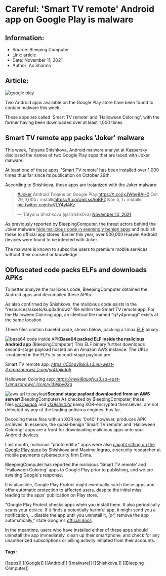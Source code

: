 # Careful: 'Smart TV remote' Android app on Google Play is malware
### 

## Information:
+ Source: Bleeping Computer
+ Link: [article](https://www.bleepingcomputer.com/news/security/careful-smart-tv-remote-android-app-on-google-play-is-malware/)
+ Date: November 11, 2021
+ Author: Ax Sharma


## Article:
![google play](https://www.bleepstatic.com/content/hl-images/2021/09/17/Android.jpg)


Two Android apps available on the Google Play store have been found to contain malware this week.


These apps are called 'Smart TV remote' and 'Halloween Coloring', with the former having been downloaded over at least 1,000 times.


Smart TV remote app packs 'Joker' malware
-----------------------------------------


This week, Tatyana Shishkova, Android malware analyst at Kaspersky disclosed the names of two Google Play apps that are laced with Joker malware.


At least one of these apps, 'Smart TV remote' has been installed over 1,000 times thus far since its publication on October 29th.


According to Shishkova, these apps are trojanized with the Joker malware:




> 
> [#Joker](https://twitter.com/hashtag/Joker?src=hash&ref_src=twsrc%5Etfw) Android Trojans on Google Play:<https://t.co/jxJWbe8AH0> Oct 29, 1,000+ installs<https://t.co/UmLssAqBF7> Nov 5, 1+ installs [pic.twitter.com/wVLY4yI4Kz](https://t.co/wVLY4yI4Kz)
> 
> 
> — Tatyana Shishkova (@sh1shk0va) [November 10, 2021](https://twitter.com/sh1shk0va/status/1458422350857310214?ref_src=twsrc%5Etfw)


As previously reported by BleepingComputer, the threat actors behind the Joker malware [hide malicious code in seemingly benign apps](https://www.bleepingcomputer.com/news/security/joker-malware-infects-over-500-000-huawei-android-devices/) and publish these to official app stores. Earlier this year, over 500,000 Huawei Android devices were found to be infected with Joker.


The malware is known to subscribe users to premium mobile services without their consent or knowledge.


Obfuscated code packs ELFs and downloads APKs
---------------------------------------------


To better analyze the malicious code, BleepingComputer obtained the Android apps and decompiled these APKs.


As also confirmed by Shishkova, the malicious code exists in the "resources/assets/kup3x4nowz" file within the Smart TV remote app. For the Halloween Coloring app, an identical file named "q7y4prmugi" exists at the same location.


These files contain base64 code, shown below, packing a Linux [ELF](https://en.wikipedia.org/wiki/Executable_and_Linkable_Format) binary:



![base64 code inside APK](https://www.bleepstatic.com/images/news/u/1164866/2021/Nov-2021/android-malware-smart-tv-app/obfuscated_code.jpeg)**Base64 packed ELF inside the malicious Android app** (BleepingComputer)
This ELF binary further downloads second-stage payload hosted on an Amazon AWS instance. The URLs  contained in the ELFs to second-stage payload are:


Smart TV remote app: *https://50egvllxk3.s3.eu-west-3.amazonaws[.]com/yr41ajkdp5*  

Halloween Coloring app: *https://nwki8auofv.s3.sa-east-1.amazonaws[.]com/vl39sbv02d*

![aws url to payload](https://www.bleepstatic.com/images/news/u/1164866/2021/Nov-2021/android-malware-smart-tv-app/elf-base64.jpg)**Second stage payload downloaded from an AWS server**(BleepingComputer)
As checked by BleepingComputer, these files *[yr41ajkdp5](https://www.virustotal.com/gui/file/d02d4ccb681bf5f6d3e07e1779db58822f2dab3e1429aa1ae1004a23456b1daa?nocache=1)* and [*vl39sbv02d*](https://www.virustotal.com/gui/file/743efe8f280927aa533f5551b120850f40d03bbbdc683a23397b34d7df928d48?nocache=1) being XOR-encrypted themselves, are not detected by any of the leading antivirus engines thus far.


Decoding these files with an XOR key '0x40' however, produces APK archives. In essence, the quasi-benign 'Smart TV remote' and 'Halloween Coloring' apps are a front for downloading malicious apps onto your Android devices.


Last month, malicious "photo editor" apps were also [caught sitting on the Google Play store](https://www.bleepingcomputer.com/news/security/photo-editor-android-app-still-sitting-on-google-play-store-is-malware/) by Shishkova and Maxime Ingrao, a security researcher at mobile payments cybersecurity firm Evina.


BleepingComputer has reported the malicious 'Smart TV remote' and 'Halloween Coloring' apps to Google Play prior to publishing, and we are awaiting Google's response.


It is plausible, Google Play Protect might eventually catch these apps and offer automatic protection to affected users, despite the initial miss leading to the apps' publication on Play store.


"Google Play Protect checks apps when you install them. It also periodically scans your device. If it finds a potentially harmful app, it might send you a notification,... disable the app until you uninstall it, [or] remove the app automatically," state Google's [official docs](https://support.google.com/googleplay/answer/2812853?hl=en-GB#zippy=%2Chow-malware-protection-works).


In the meantime, users who have installed either of these apps should uninstall the app immediately, clean up their smartphone, and check for any unauthorized subscriptions or billing activity initiated from their accounts.




#### Tags:
[[apps]] [[Google]] [[Android]] [[malware]] [[Shishkova,]] [[Bleeping Computer]]

